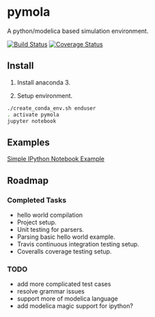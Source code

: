 # pymola

A python/modelica based simulation environment.

[![Build Status](https://travis-ci.org/jgoppert/pymola.svg)](https://travis-ci.org/jgoppert/pymola)
[![Coverage Status](https://img.shields.io/coveralls/jgoppert/pymola.svg)](https://coveralls.io/r/jgoppert/pymola)

## Install

1. Install anaconda 3.

2. Setup environment.

```bash
./create_conda_env.sh enduser
. activate pymola
jupyter notebook
```

## Examples
[Simple IPython Notebook Example](test/Spring.ipynb)

## Roadmap

### Completed Tasks

* hello world compilation
* Project setup.
* Unit testing for parsers.
* Parsing basic hello world example.
* Travis continuous integration testing setup.
* Coveralls coverage testing setup.

### TODO

* add more complicated test cases
* resolve grammar issues
* support more of modelica language
* add modelica magic support for ipython?

<!--- vim:ts=4:sw=4:expandtab:
!-->

